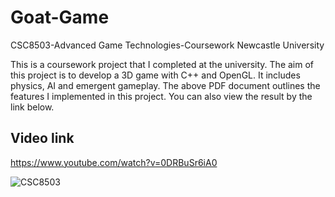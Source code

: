 # Goat-Game
CSC8503-Advanced Game Technologies-Coursework    Newcastle University

This is a coursework project that I completed at the university. The aim of this project is to develop a 3D game with C++ and OpenGL. It includes physics, AI and emergent gameplay. The above PDF document outlines the features I implemented in this project. You can also view the result by the link below.
## Video link
https://www.youtube.com/watch?v=0DRBuSr6iA0


![CSC8503](https://user-images.githubusercontent.com/122996235/216070493-6b89d196-930e-452e-bc96-cd7081e1181e.png)

